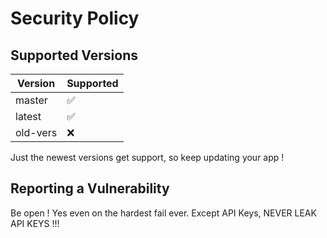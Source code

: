 # Security Policy

## Supported Versions

| Version  | Supported          |
| -------  | ------------------ |
| master   | :white_check_mark: |
| latest   | :white_check_mark: |
| old-vers | :x:                |

Just the newest versions get support, so keep updating your app !

## Reporting a Vulnerability

Be open ! Yes even on the hardest fail ever. Except API Keys, NEVER LEAK API KEYS !!!
